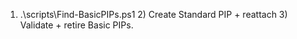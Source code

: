 1) .\scripts\Find-BasicPIPs.ps1  2) Create Standard PIP + reattach  3) Validate + retire Basic PIPs.
